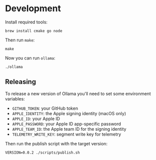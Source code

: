 # Development

Install required tools:

```
brew install cmake go node
```

Then run `make`:

```
make
```

Now you can run `ollama`:

```
./ollama
```

## Releasing

To release a new version of Ollama you'll need to set some environment variables:

* `GITHUB_TOKEN`: your GitHub token
* `APPLE_IDENTITY`: the Apple signing identity (macOS only)
* `APPLE_ID`: your Apple ID
* `APPLE_PASSWORD`: your Apple ID app-specific password
* `APPLE_TEAM_ID`: the Apple team ID for the signing identity
* `TELEMETRY_WRITE_KEY`: segment write key for telemetry

Then run the publish script with the target version:

```
VERSION=0.0.2 ./scripts/publish.sh
```




